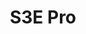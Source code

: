 ---
title: "S3E Pro"
description: "3MP Indoor Pan & Tilt Wi-Fi Camera"
image: "/images/categories/products/accessories/BAT-LA5800/BAT-LA58002.png"
images:
  - url: "/images/categories/products/accessories/BAT-LA5800/BAT-LA58002.png"
    caption: "Front view"
features:
  - High quality image with 3MP, 1/2.8"CMOS sensor
  - 3MP (2304*1296)@25/20fps; 2MP (1920*1080)@30/25fps; 720P (1280*720)@30/25fps
  - Ultra 265, H.265, H.264
  - Built-in Mic & Speaker, support two-way audio, offer better interaction
  - Action touch, a physical button located on the top of the camera, support calling and privacy mode.
  - IR night vision, up to 10m (33ft) IR distance
  - Warm Light, up to 10m (33ft) warm light distance
  - Support Dual Light mode, switch between IR and warm lights when the preset is triggered.
  - Support 512 G Micro SD card
specifications: 
  Sensor: 1/2.8", 3.0 megapixel, progressive scan, CMOS
  Minimum Illumination: Colour:- 0.02 lux (F2.0, AGC ON); 0 lux with IR on
  Day/Night: IR-cut filter with auto switch (ICR)
  Shutter: Auto/Manual, 1 ~ 1/100000s
  WDR: DWDR
  Lens Type: 4.0mm @F2.0
  Iris: Fixed
  Angle of View (H): 89.4°
  Angle of View (V): 46.9°
  Angle of View (O): 94.0°
  IR Range: Up to 10m (33ft)
  Warm Light Range: Up to 10m (33ft)
  Wavelength: 850nm
  IR On/Off Control: Auto/Manual
  Video Compression: Ultra 265, H.265, H.264
  Frame Rate: Main Stream:- 3MP (2304*1296), Max 25fps; 2MP (1920*1080), Max 30fps; 720P (1280*720), Max 30fps; Sub Stream:- 640*360, Max 30fps; 2CIF (704*288), Max 30fps; CIF (352*288), Max 30fps
  Video Bit Rate: 128 Kbps~2048 Kbps
  ROI: Up to 8 areas
  Video Stream: Dual streams
  OSD: Up to 2 OSDs
  Privacy Mask: Support (Only NVR)
  White Balance: Auto/Outdoor/Fine Tune/Sodium Lamp/Locked/Auto2
  Digital Noise Reduction: 2D/3D DNR
  Smart IR: Support
  Flip: Normal/Flip Vertical/Flip Horizontal/180°
  HLC: N/A
  BLC: N/A
  Defog: Digital Defog
  Basic Detection: Human body detection, Motion detection, Ultra motion detection(human/vehicle/pet), Loud Sound Detection, Crying Detection
  Auto Tracking: Support
  General Function: IP address filtering, Access policy, ARP protection, RTSP authentication, User authentication, HTTP authentication
  Audio Compression: G.711U, G.711A
  Audio Bitrate: 64 Kbps
  Two-way Audio: Support
  Suppression: Support
  Sampling Rate: 8 kHz
  Edge Storage: Micro SD, up to 512GB
  Network Storage: ANR
  Wi-Fi: 2.4G Wi-Fi (IEEE802.11b/g/n/ax), built-in antenna
  Protocols: IPv4, TCP, UDP, DHCP, RTSP, DNS, DDNS, NTP, HTTP
  Compatible Integration: API
  Client: Uniarch Client, Uniarch APP
  Web Browser: Plug-in required live view:- IE 10 and above, Chrome 45 and above, Firefox 52 and above, Edge 79 and above
  Pan Range: 0° ~ 355°
  Pan Speed: 17°/s ~ 50°/s (Preset speed:- 50°/s)
  Tilt Range: -15° ~ 90°
  Tilt Speed: 17°/s ~ 50°/s (Preset speed:- 50°/s)
  Number of Presets: 20
  Home Position: Support
  Built-in Mic: Support
  Built-in Speaker: Support
  WIFI: Support
  Network: 1 * RJ45 10M/100M Base-TX Ethernet
  EMC: CE EMC (EN 55032,EN 61000-3-3,EN IEC 61000-3-2,EN 55035)
  FCC: FCC 47 CFR part15 B
  RF: FCC ID (FCC CFR 47 part15 C)
  CE RED: EN 301 489-1, EN 301 489-17, EN 300 328, EN 62311
  Safety: CE LVD (EN 62368-1)
  Environment: CE-RoHS (2011/65/EU;(EU)2015/863); WEEE (2012/19/EU)
  Power: DC 5V/1.5A, USB type-C interface
  Dimensions: Φ80 x 120mm (Ø3.1” x 4.8”)
  Weight: 0.23kg(0.51lb)
  Working Environment: -10℃~50℃(-14°F ~ 122°F)，Humidity:- ≤95% RH (non-condensing)
  Storage Environment: -10℃~50℃(-14°F ~ 122°F)，Humidity:- ≤95% RH (non-condensing)
  Surge Protection: N/A
  Reset Button: Support
  Call Button: Support
  LED indicator: 1, red/blue
---